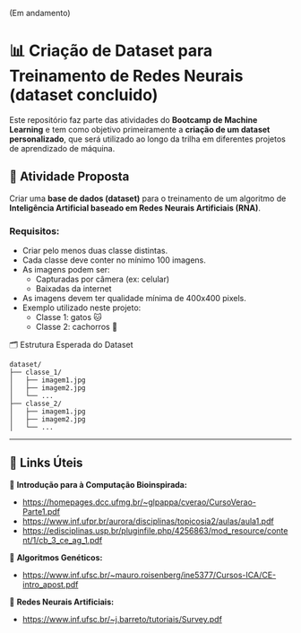 (Em andamento)
# 📊 Criação de Dataset para Treinamento de Redes Neurais (dataset concluido)

Este repositório faz parte das atividades do **Bootcamp de Machine Learning** e tem como objetivo primeiramente a **criação de um dataset personalizado**, que será utilizado ao longo da trilha em diferentes projetos de aprendizado de máquina.

## 🧠 Atividade Proposta

Criar uma **base de dados (dataset)** para o treinamento de um algoritmo de **Inteligência Artificial baseado em Redes Neurais Artificiais (RNA)**.

### Requisitos:

- Criar pelo menos duas classe distintas.
- Cada classe deve conter no mínimo 100 imagens.
- As imagens podem ser:
  - Capturadas por câmera (ex: celular)
  - Baixadas da internet
- As imagens devem ter qualidade mínima de 400x400 pixels.
- Exemplo utilizado neste projeto: 
  - Classe 1: gatos 🐱
  - Classe 2: cachorros 🐶

🗂 Estrutura Esperada do Dataset
```
dataset/
├── classe_1/
│   ├── imagem1.jpg
│   ├── imagem2.jpg
│   └── ...
├── classe_2/
│   ├── imagem1.jpg
│   ├── imagem2.jpg
│   └── ...
```
---

## 📌 Links Úteis

📘 **Introdução para à Computação Bioinspirada:**
- https://homepages.dcc.ufmg.br/~glpappa/cverao/CursoVerao-Parte1.pdf  
- https://www.inf.ufpr.br/aurora/disciplinas/topicosia2/aulas/aula1.pdf  
- https://edisciplinas.usp.br/pluginfile.php/4256863/mod_resource/content/1/cb_3_ce_ag_1.pdf  

🧬 **Algoritmos Genéticos:**
- https://www.inf.ufsc.br/~mauro.roisenberg/ine5377/Cursos-ICA/CE-intro_apost.pdf  

🧠 **Redes Neurais Artificiais:**
- https://www.inf.ufsc.br/~j.barreto/tutoriais/Survey.pdf


